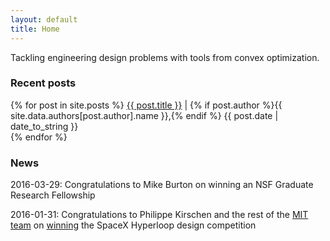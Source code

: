 ```yaml
---
layout: default
title: Home
---
```


Tackling engineering design problems with tools from convex optimization.


### Recent posts
<div class="posts">
  {% for post in site.posts %}
    <span>
      <a href="{{ post.url }}">{{ post.title }}</a>
      |
      {% if post.author %}{{ site.data.authors[post.author].name }},{% endif %}
      {{ post.date | date_to_string }}
      <br>
    </span>
  {% endfor %}
</div>


### News
<div class="news">
<p>
  2016-03-29:
  Congratulations to Mike Burton on winning an NSF Graduate Research Fellowship
</p>
<p>
  2016-01-31:
  Congratulations to Philippe Kirschen and the rest of the 
  <a href="http://hyperloop.mit.edu/">MIT team</a>
  on
  <a href="http://www.wired.com/2016/02/mit-students-just-won-a-competition-to-design-a-hyperloop-pod/">winning</a>
  the SpaceX Hyperloop design competition
</p>
</div>
